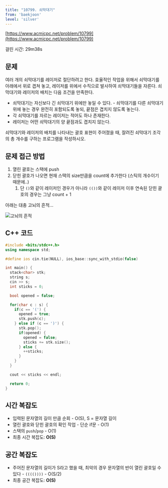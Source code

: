 ```yaml
---
title: "10799. 쇠막대기"
from: 'baekjoon'
level: 'silver'
---
```



[https://www.acmicpc.net/problem/10799](https://www.acmicpc.net/problem/10799)

걸린 시간: 29m38s 

## 문제 
여러 개의 쇠막대기를 레이저로 절단하려고 한다. 효율적인 작업을 위해서 쇠막대기를 아래에서 위로 겹쳐 놓고, 레이저를 위에서 수직으로 발사하여 쇠막대기들을 자른다. 쇠막대기와 레이저의 배치는 다음 조건을 만족한다.

- 쇠막대기는 자신보다 긴 쇠막대기 위에만 놓일 수 있다. - 쇠막대기를 다른 쇠막대기 위에 놓는 경우 완전히 포함되도록 놓되, 끝점은 겹치지 않도록 놓는다.
- 각 쇠막대기를 자르는 레이저는 적어도 하나 존재한다.
- 레이저는 어떤 쇠막대기의 양 끝점과도 겹치지 않는다. 

쇠막대기와 레이저의 배치를 나타내는 괄호 표현이 주어졌을 때, 잘려진 쇠막대기 조각의 총 개수를 구하는 프로그램을 작성하시오.

## 문제 접근 방법 
1. 열린 괄호는 스택에 push
2. 닫힌 괄호가 나오면 현재 스택의 size만큼을 count에 추가한다 (스틱의 개수이기 때문에..)
   1. 단 `()`와 같이 레이저인 경우가 아니라 `(())`와 같이 레이저 이후 연속된 닫힌 괄호의 경우는 그냥 count + 1
   
아래는 대충 고뇌의 흔적...

![고뇌의 흔적](/images/cp/10799.png)

## C++ 코드

```cpp
#include <bits/stdc++.h> 
using namespace std;

#define ios cin.tie(NULL), ios_base::sync_with_stdio(false)

int main() {
  stack<char> stk;
  string s;
  cin >> s;
  int sticks = 0;

  bool opened = false;

  for(char c : s) {
    if(c == '(') {
      opened = true;
      stk.push(c);
    } else if (c == ')') {
      stk.pop();
      if(opened) {
        opened = false;
        sticks += stk.size();
      } else {
        ++sticks;
      }
    }
  }

  cout << sticks << endl;

  return 0;
}
```

## 시간 복잡도
- 입력된 문자열의 길이 만큼 순회 - O(S), S = 문자열 길이
- 열린 괄호와 닫힌 괄호의 확인 작업 - 단순 if문 - O(1)
- 스택의 `push`/`pop` - O(1)
- 최종 시간 복잡도: **O(S)**

## 공간 복잡도
- 주어진 문자열의 길이가 S라고 했을 때, 최악의 경우 문자열의 반이 열린 괄호일 수 있다 - `(((())))` - O(S/2)
- 최종 공간 복잡도: **O(S)**